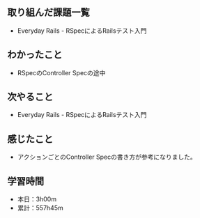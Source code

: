 ## 取り組んだ課題一覧
- Everyday Rails - RSpecによるRailsテスト入門
## わかったこと
- RSpecのController Specの途中
## 次やること
- Everyday Rails - RSpecによるRailsテスト入門
## 感じたこと
- アクションごとのController Specの書き方が参考になりました。
## 学習時間
- 本日：3h00m
- 累計：557h45m
